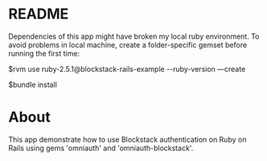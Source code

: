 # README

Dependencies of this app might have broken my local ruby environment. To avoid problems in local machine, create a folder-specific gemset before running the first time:

$rvm use ruby-2.5.1@blockstack-rails-example --ruby-version —create

$bundle install

# About


This app demonstrate how to use Blockstack authentication on Ruby on Rails using gems 'omniauth'
and 'omniauth-blockstack'.
